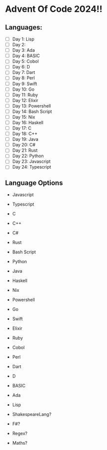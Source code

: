 # Advent Of Code 2024!!

## Languages:
- [ ] Day 1: Lisp
- [ ] Day 2: 
- [ ] Day 3: Ada
- [ ] Day 4: BASIC
- [ ] Day 5: Cobol
- [ ] Day 6: D
- [ ] Day 7: Dart
- [ ] Day 8: Perl
- [ ] Day 9: Swift
- [ ] Day 10: Go
- [ ] Day 11: Ruby
- [ ] Day 12: Elixir
- [ ] Day 13: Powershell
- [ ] Day 14: Bash Script
- [ ] Day 15: Nix
- [ ] Day 16: Haskell
- [ ] Day 17: C
- [ ] Day 18: C++
- [ ] Day 19: Java
- [ ] Day 20: C#
- [ ] Day 21: Rust
- [ ] Day 22: Python
- [ ] Day 23: Javascript
- [ ] Day 24: Typescript

## Language Options
- Javascript
- Typescript
- C
- C++
- C#
- Rust
- Bash Script
- Python
- Java
- Haskell

- Nix
- Powershell

- Go
- Swift
- Elixir
- Ruby
- Cobol
- Perl
- Dart
- D
- BASIC
- Ada
- Lisp

- ShakespeareLang?
- F#?
- Regex?
- Maths?